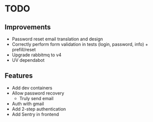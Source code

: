 # TODO

## Improvements

- Password reset email translation and design
- Correctly perform form validation in tests (login, password, info) + prefill/reset
- Upgrade rabbitmq to v4
- UV dependabot

## Features

- Add dev containers
- Allow password recovery
  - Truly send email
- Auth with gmail
- Add 2-step authentication
- Add Sentry in frontend
